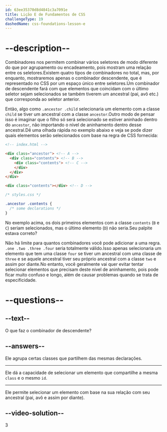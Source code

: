 ```yaml
---
id: 63ee35370d8d4841c3a7091e
title: Lição E de Fundamentos de CSS
challengeType: 19
dashedName: css-foundations-lesson-e
---
```


# --description--

Combinadores nos permitem combinar vários seletores de modo diferente do que por agrupamento ou encadeamento, pois mostram uma relação entre os seletores.Existem quatro tipos de combinadores no total, mas, por enquanto, mostraremos apenas o combinador descendente, que é representado no CSS por um espaço único entre seletores.Um combinador de descendente fará com que elementos que coincidam com o último seletor sejam selecionados se também tiverem um ancestral (pai, avô etc.) que corresponda ao seletor anterior.

Então, algo como `.ancestor .child` selecionaria um elemento com a classe `child` se tiver um ancestral com a classe `ancestor`.Outro modo de pensar isso é imaginar que o filho só será selecionado se estiver aninhado dentro do `ancestor`, não importando o nível de aninhamento dentro desse ancestral.Dê uma olhada rápida no exemplo abaixo e veja se pode dizer quais elementos serão selecionados com base na regra de CSS fornecida:

```html
<!-- index.html -->

<div class="ancestor"> <!-- A -->
  <div class="contents"> <!-- B -->
    <div class="contents"> <!-- C -->
    </div>
  </div>
</div>

<div class="contents"></div> <!-- D -->
```

```css
/* styles.css */

.ancestor .contents {
  /* some declarations */
}
```

No exemplo acima, os dois primeiros elementos com a classe `contents` (`B` e `C`) seriam selecionados, mas o último elemento (`D`) não seria.Seu palpite estava correto?

Não há limite para quantos combinadores você pode adicionar a uma regra. `.one .two .three .four` seria totalmente válido.Isso apenas selecionaria um elemento que tem uma classe `four` se tiver um ancestral com uma classe de `three` e se aquele ancestral tiver seu próprio ancestral com a classe `two` e assim por diante.No entanto, você geralmente vai quer evitar tentar selecionar elementos que precisam deste nível de aninhamento, pois pode ficar muito confuso e longo, além de causar problemas quando se trata de especificidade.

# --questions--    

## --text--

O que faz o combinador de descendente?

## --answers--

Ele agrupa certas classes que partilhem das mesmas declarações.

---

Ele dá a capacidade de selecionar um elemento que compartilhe a mesma `class` e o mesmo `id`.

---

Ele permite selecionar um elemento com base na sua relação com seu ancestral (pai, avô e assim por diante).


## --video-solution--

3

